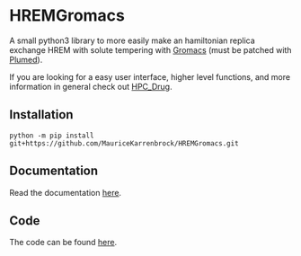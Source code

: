 # HREMGromacs

A small python3 library to more easily make an hamiltonian replica exchange HREM with solute tempering with [Gromacs](https://www.gromacs.org/) (must be patched with [Plumed](https://www.plumed.org/)).

If you are looking for a easy user interface, higher level functions, and more  information in general check out [HPC_Drug](https://github.com/MauriceKarrenbrock/HPC_Drug).

## Installation

```
python -m pip install git+https://github.com/MauriceKarrenbrock/HREMGromacs.git
```

## Documentation

Read the documentation [here](https://mauricekarrenbrock.github.io/HREMGromacs/).

## Code

The code can be found [here](https://github.com/MauriceKarrenbrock/HREMGromacs).
